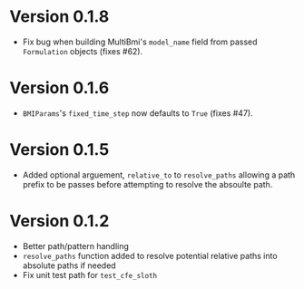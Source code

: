 # Version 0.1.8
- Fix bug when building MultiBmi's `model_name` field from passed `Formulation`
  objects (fixes #62).

# Version 0.1.6
- `BMIParams`'s `fixed_time_step` now defaults to `True` (fixes #47).

# Version 0.1.5
- Added optional arguement, `relative_to` to `resolve_paths` allowing a path prefix to be passes before attempting to resolve the absoulte path.

# Version 0.1.2
- Better path/pattern handling
- `resolve_paths` function added to resolve potential relative paths into absolute paths if needed
- Fix unit test path for `test_cfe_sloth`
